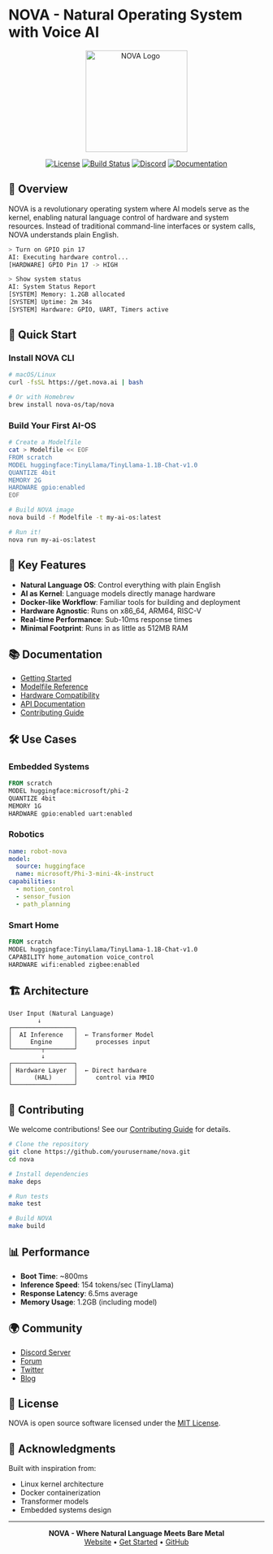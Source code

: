 # NOVA - Natural Operating System with Voice AI

<div align="center">
  <img src="docs/images/nova-logo.png" alt="NOVA Logo" width="200">
  
  [![License](https://img.shields.io/badge/license-MIT-blue.svg)](LICENSE)
  [![Build Status](https://img.shields.io/github/actions/workflow/status/yourusername/nova/ci.yml?branch=main)](https://github.com/yourusername/nova/actions)
  [![Discord](https://img.shields.io/discord/1234567890?color=7289da&label=Discord&logo=discord&logoColor=white)](https://discord.gg/nova)
  [![Documentation](https://img.shields.io/badge/docs-nova.ai-green)](https://nova.ai)
</div>

## 🌟 Overview

NOVA is a revolutionary operating system where AI models serve as the kernel, enabling natural language control of hardware and system resources. Instead of traditional command-line interfaces or system calls, NOVA understands plain English.

```bash
> Turn on GPIO pin 17
AI: Executing hardware control...
[HARDWARE] GPIO Pin 17 -> HIGH

> Show system status
AI: System Status Report
[SYSTEM] Memory: 1.2GB allocated
[SYSTEM] Uptime: 2m 34s
[SYSTEM] Hardware: GPIO, UART, Timers active
```

## 🚀 Quick Start

### Install NOVA CLI

```bash
# macOS/Linux
curl -fsSL https://get.nova.ai | bash

# Or with Homebrew
brew install nova-os/tap/nova
```

### Build Your First AI-OS

```bash
# Create a Modelfile
cat > Modelfile << EOF
FROM scratch
MODEL huggingface:TinyLlama/TinyLlama-1.1B-Chat-v1.0
QUANTIZE 4bit
MEMORY 2G
HARDWARE gpio:enabled
EOF

# Build NOVA image
nova build -f Modelfile -t my-ai-os:latest

# Run it!
nova run my-ai-os:latest
```

## 🎯 Key Features

- **Natural Language OS**: Control everything with plain English
- **AI as Kernel**: Language models directly manage hardware
- **Docker-like Workflow**: Familiar tools for building and deployment
- **Hardware Agnostic**: Runs on x86_64, ARM64, RISC-V
- **Real-time Performance**: Sub-10ms response times
- **Minimal Footprint**: Runs in as little as 512MB RAM

## 📚 Documentation

- [Getting Started](docs/getting-started.md)
- [Modelfile Reference](docs/modelfile-reference.md)
- [Hardware Compatibility](docs/hardware.md)
- [API Documentation](docs/api.md)
- [Contributing Guide](CONTRIBUTING.md)

## 🛠️ Use Cases

### Embedded Systems
```dockerfile
FROM scratch
MODEL huggingface:microsoft/phi-2
QUANTIZE 4bit
MEMORY 1G
HARDWARE gpio:enabled uart:enabled
```

### Robotics
```yaml
name: robot-nova
model:
  source: huggingface
  name: microsoft/Phi-3-mini-4k-instruct
capabilities:
  - motion_control
  - sensor_fusion
  - path_planning
```

### Smart Home
```dockerfile
FROM scratch
MODEL huggingface:TinyLlama/TinyLlama-1.1B-Chat-v1.0
CAPABILITY home_automation voice_control
HARDWARE wifi:enabled zigbee:enabled
```

## 🏗️ Architecture

```
User Input (Natural Language)
        ↓
┌─────────────────┐
│  AI Inference   │  ← Transformer Model
│     Engine      │     processes input
└────────┬────────┘
         ↓
┌─────────────────┐
│ Hardware Layer  │  ← Direct hardware
│      (HAL)      │     control via MMIO
└─────────────────┘
```

## 🤝 Contributing

We welcome contributions! See our [Contributing Guide](CONTRIBUTING.md) for details.

```bash
# Clone the repository
git clone https://github.com/yourusername/nova.git
cd nova

# Install dependencies
make deps

# Run tests
make test

# Build NOVA
make build
```

## 📊 Performance

- **Boot Time**: ~800ms
- **Inference Speed**: 154 tokens/sec (TinyLlama)
- **Response Latency**: 6.5ms average
- **Memory Usage**: 1.2GB (including model)

## 🌍 Community

- [Discord Server](https://discord.gg/nova)
- [Forum](https://forum.nova.ai)
- [Twitter](https://twitter.com/nova_os)
- [Blog](https://blog.nova.ai)

## 📄 License

NOVA is open source software licensed under the [MIT License](LICENSE).

## 🙏 Acknowledgments

Built with inspiration from:
- Linux kernel architecture
- Docker containerization
- Transformer models
- Embedded systems design

---

<div align="center">
  <b>NOVA - Where Natural Language Meets Bare Metal</b>
  <br>
  <a href="https://nova.ai">Website</a> •
  <a href="docs/getting-started.md">Get Started</a> •
  <a href="https://github.com/yourusername/nova">GitHub</a>
</div>